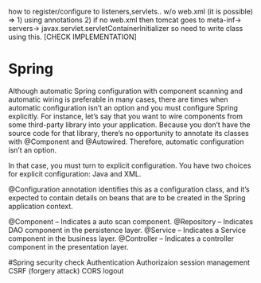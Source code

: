 how to register/configure to listeners,servlets.. w/o web.xml (it is possible) 
=> 1) using annotations
   2) if no web.xml then tomcat goes to meta-inf-> servers-> javax.servlet.servletContainerInitializer
      so need to write class using this. [CHECK IMPLEMENTATION]

# Spring

Although automatic Spring configuration with component scanning and automatic wiring is preferable in many cases, there are times when automatic configuration isn’t an option and you must configure Spring explicitly. For instance, let’s say that you want to wire components from some third-party library into your application. Because you don’t have the source code for that library, there’s no opportunity to annotate its classes with @Component and @Autowired. Therefore, automatic configuration isn’t an option.

In that case, you must turn to explicit configuration. You have two choices for explicit configuration: Java and XML.

@Configuration annotation identifies this as a configuration class, and it’s expected to contain details on beans that are to be created in the Spring application context.

@Component – Indicates a auto scan component.
@Repository – Indicates DAO component in the persistence layer.
@Service – Indicates a Service component in the business layer.
@Controller – Indicates a controller component in the presentation layer.

#Spring security check
Authentication
Authorizaion
session management
CSRF (forgery attack)
CORS
logout



